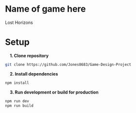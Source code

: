 # Name of game here
Lost Horizons

# Setup

&nbsp;&nbsp;&nbsp; **1. Clone repository**
```bash
git clone https://github.com/Jones8683/Game-Design-Project
```

&nbsp;&nbsp;&nbsp; **2. Install dependencies**
```bash
npm install
```

&nbsp;&nbsp;&nbsp; **3. Run development or build for production**
```bash
npm run dev
npm run build
```
